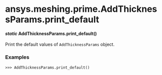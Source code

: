# ansys.meshing.prime.AddThicknessParams.print_default



#### *static* AddThicknessParams.print_default()

Print the default values of `AddThicknessParams` object.

### Examples

```pycon
>>> AddThicknessParams.print_default()
```

<!-- !! processed by numpydoc !! -->
